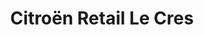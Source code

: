 ---
title: "Citroën Retail Le Cres"
url: /le-cres/citroen-retail-le-cres/
shop: réparation de voitures
---